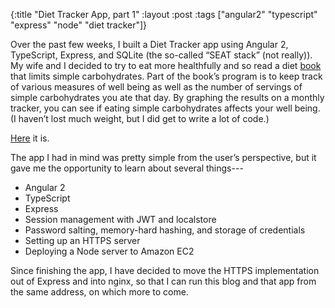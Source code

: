 {:title "Diet Tracker App, part 1"
 :layout :post
 :tags ["angular2" "typescript" "express" "node" "diet tracker"]}

Over the past few weeks, I built a Diet Tracker app using Angular 2, TypeScript,
Express, and SQLite (the so-called “SEAT stack” (not really)). My wife and I
decided to try to eat more healthfully and so read a diet
[book](http://drdavidludwig.com/) that limits simple carbohydrates. Part of the
book’s program is to keep track of various measures of well being as well as
the number of servings of simple carbohydrates you ate that day. By graphing
the results on a monthly tracker, you can see if eating simple carbohydrates
affects your well being. (I haven’t lost much weight, but I did get to write
a lot of code.)

[Here](https://flashbangsplat.com/diet-tracker) it is.

The app I had in mind was pretty simple from the user’s perspective, but it
gave me the opportunity to learn about several things---

* Angular 2
* TypeScript
* Express
* Session management with JWT and localstore
* Password salting, memory-hard hashing, and storage of credentials
* Setting up an HTTPS server
* Deploying a Node server to Amazon EC2

Since finishing the app, I have decided to move the HTTPS implementation out of
Express and into nginx, so that I can run this blog and that app from the same
address, on which more to come.
